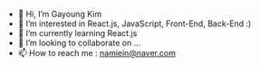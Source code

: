 - 👋 Hi, I’m Gayoung Kim
- 👀 I’m interested in React.js, JavaScript, Front-End, Back-End :)
- 🌱 I’m currently learning React.js
- 💞️ I’m looking to collaborate on ...
- 📫 How to reach me : namiein@naver.com

<!---
namiein/namiein is a ✨ special ✨ repository because its `README.md` (this file) appears on your GitHub profile.
You can click the Preview link to take a look at your changes.
--->
